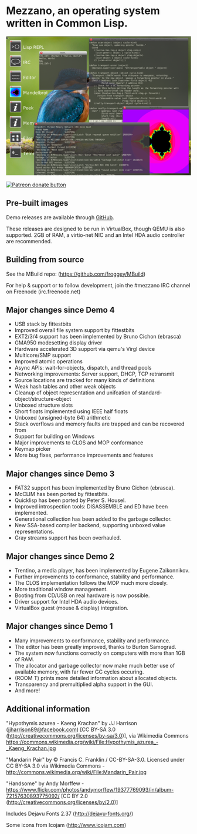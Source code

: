 # Mezzano, an operating system written in Common Lisp.

![Screenshot](doc/screenshot1.png)

<span class="badge-patreon"><a href="https://patreon.com/froggey" title="Donate to this project using Patreon"><img src="https://img.shields.io/badge/patreon-donate-yellow.svg" alt="Patreon donate button" /></a></span>

## Pre-built images

Demo releases are available through [GitHub](https://github.com/froggey/Mezzano/releases).

These releases are designed to be run in VirtualBox, though QEMU is also supported.
2GB of RAM, a virtio-net NIC and an Intel HDA audio controller are recommended.

## Building from source

See the MBuild repo: (https://github.com/froggey/MBuild)

For help & support or to follow development, join the #mezzano IRC channel on Freenode (irc.freenode.net)

## Major changes since Demo 4

* USB stack by fittestbits
* Improved overall file system support by fittestbits
* EXT2/3/4 support has been implemented by Bruno Cichon (ebrasca)
* GMA950 modesetting display driver
* Hardware accelerated 3D support via qemu's Virgl device
* Multicore/SMP support
* Improved atomic operations
* Async APIs: wait-for-objects, dispatch, and thread pools
* Networking improvements: Server support, DHCP, TCP retransmit
* Source locations are tracked for many kinds of definitions
* Weak hash tables and other weak objects
* Cleanup of object representation and unifcation of standard-object/structure-object
* Unboxed structure slots
* Short floats implemented using IEEE half floats
* Unboxed (unsigned-byte 64) arithmetic
* Stack overflows and memory faults are trapped and can be recovered from
* Support for building on Windows
* Major improvements to CLOS and MOP conformance
* Keymap picker
* More bug fixes, performance improvements and features

## Major changes since Demo 3

* FAT32 support has been implemented by Bruno Cichon (ebrasca).
* McCLIM has been ported by fittestbits.
* Quicklisp has been ported by Peter S. Housel.
* Improved introspection tools: DISASSEMBLE and ED have been implemented.
* Generational collection has been added to the garbage collector.
* New SSA-based compiler backend, supporting unboxed value representations.
* Gray streams support has been overhauled.

## Major changes since Demo 2

* Trentino, a media player, has been implemented by Eugene Zaikonnikov.
* Further improvements to conformance, stability and performance.
* The CLOS implementation follows the MOP much more closely.
* More traditional window management.
* Booting from CD/USB on real hardware is now possible.
* Driver support for Intel HDA audio devices.
* VirtualBox guest (mouse & display) integration.

## Major changes since Demo 1

* Many improvements to conformance, stability and performance.
* The editor has been greatly improved, thanks to Burton Samograd.
* The system now functions correctly on computers with more than 1GB of RAM.
* The allocator and garbage collector now make much better use of available memory, with far fewer GC cycles occuring.
* (ROOM T) prints more detailed information about allocated objects.
* Transparency and premultiplied alpha support in the GUI.
* And more!

## Additional information

"Hypothymis azurea - Kaeng Krachan" by JJ Harrison (jjharrison89@facebook.com)
[CC BY-SA 3.0 (http://creativecommons.org/licenses/by-sa/3.0)], via Wikimedia Commons
https://commons.wikimedia.org/wiki/File:Hypothymis_azurea_-_Kaeng_Krachan.jpg

"Mandarin Pair" by © Francis C. Franklin / CC-BY-SA-3.0.
Licensed under CC BY-SA 3.0 via Wikimedia Commons - http://commons.wikimedia.org/wiki/File:Mandarin_Pair.jpg

"Handsome" by Andy Morffew - https://www.flickr.com/photos/andymorffew/19377769093/in/album-72157630893775092/
[CC BY 2.0 (http://creativecommons.org/licenses/by/2.0)]

Includes Dejavu Fonts 2.37 (http://dejavu-fonts.org/)

Some icons from Icojam (http://www.icojam.com)
